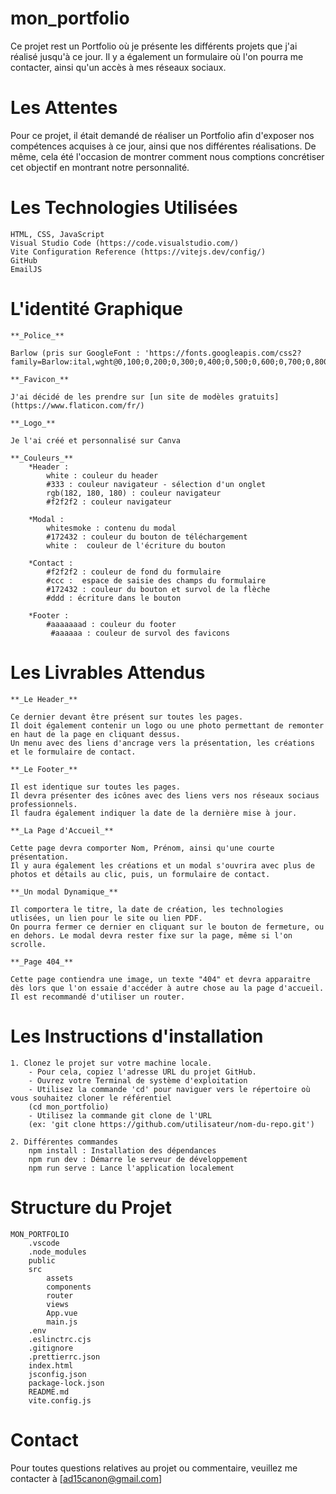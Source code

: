 # mon_portfolio

Ce projet rest un Portfolio où je présente les différents projets que j'ai réalisé jusqu'à ce jour.
Il y a également un formulaire où l'on pourra me contacter, ainsi qu'un accès à mes réseaux sociaux.

# Les Attentes

Pour ce projet, il était demandé de réaliser un Portfolio afin d'exposer nos compétences acquises à ce jour, ainsi que nos différentes réalisations.
De même, cela été l'occasion de montrer comment nous comptions concrétiser cet objectif en montrant notre personnalité.

# Les Technologies Utilisées

    HTML, CSS, JavaScript
    Visual Studio Code (https://code.visualstudio.com/)
    Vite Configuration Reference (https://vitejs.dev/config/)
    GitHub
    EmailJS

# L'identité Graphique

    **_Police_**

    Barlow (pris sur GoogleFont : 'https://fonts.googleapis.com/css2?family=Barlow:ital,wght@0,100;0,200;0,300;0,400;0,500;0,600;0,700;0,800;0,900;1,100;1,200;1,300;1,400;1,500;1,600;1,700;1,800;1,900&family=Montserrat:ital,wght@0,100..900;1,100..900&display=swap')

    **_Favicon_**

    J'ai décidé de les prendre sur [un site de modèles gratuits] (https://www.flaticon.com/fr/)

    **_Logo_**

    Je l'ai créé et personnalisé sur Canva

    **_Couleurs_**
        *Header :
            white : couleur du header
            #333 : couleur navigateur - sélection d'un onglet
            rgb(182, 180, 180) : couleur navigateur
            #f2f2f2 : couleur navigateur

        *Modal :
            whitesmoke : contenu du modal
            #172432 : couleur du bouton de téléchargement
            white :  couleur de l'écriture du bouton

        *Contact :
            #f2f2f2 : couleur de fond du formulaire
            #ccc :  espace de saisie des champs du formulaire
            #172432 : couleur du bouton et survol de la flèche
            #ddd : écriture dans le bouton

        *Footer :
            #aaaaaaad : couleur du footer
             #aaaaaa : couleur de survol des favicons

# Les Livrables Attendus

    **_Le Header_**

    Ce dernier devant être présent sur toutes les pages.
    Il doit également contenir un logo ou une photo permettant de remonter en haut de la page en cliquant dessus.
    Un menu avec des liens d'ancrage vers la présentation, les créations et le formulaire de contact.

    **_Le Footer_**

    Il est identique sur toutes les pages.
    Il devra présenter des icônes avec des liens vers nos réseaux sociaus professionnels.
    Il faudra également indiquer la date de la dernière mise à jour.

    **_La Page d'Accueil_**

    Cette page devra comporter Nom, Prénom, ainsi qu'une courte présentation.
    Il y aura également les créations et un modal s'ouvrira avec plus de photos et détails au clic, puis, un formulaire de contact.

    **_Un modal Dynamique_**

    Il comportera le titre, la date de création, les technologies utlisées, un lien pour le site ou lien PDF.
    On pourra fermer ce dernier en cliquant sur le bouton de fermeture, ou en dehors. Le modal devra rester fixe sur la page, même si l'on scrolle.

    **_Page 404_**

    Cette page contiendra une image, un texte "404" et devra apparaitre dès lors que l'on essaie d'accéder à autre chose au la page d'accueil.
    Il est recommandé d'utiliser un router.

# Les Instructions d'installation

    1. Clonez le projet sur votre machine locale.
        - Pour cela, copiez l'adresse URL du projet GitHub.
        - Ouvrez votre Terminal de système d'exploitation
        - Utilisez la commande 'cd' pour naviguer vers le répertoire où vous souhaitez cloner le référentiel
        (cd mon_portfolio)
        - Utilisez la commande git clone de l'URL
        (ex: 'git clone https://github.com/utilisateur/nom-du-repo.git')

    2. Différentes commandes
        npm install : Installation des dépendances
        npm run dev : Démarre le serveur de développement
        npm run serve : Lance l'application localement

# Structure du Projet

    MON_PORTFOLIO
        .vscode
        .node_modules
        public
        src
            assets
            components
            router
            views
            App.vue
            main.js
        .env
        .eslinctrc.cjs
        .gitignore
        .prettierrc.json
        index.html
        jsconfig.json
        package-lock.json
        README.md
        vite.config.js

# Contact

Pour toutes questions relatives au projet ou commentaire,
veuillez me contacter à [ad15canon@gmail.com]
